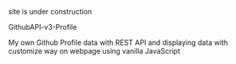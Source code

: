 site is under construction

GithubAPI-v3-Profile

My own Github Profile data with REST API and displaying data with customize way on webpage using vanilla JavaScript